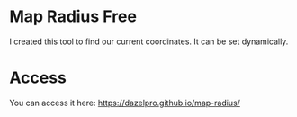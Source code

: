 # Map Radius Free
I created this tool to find our current coordinates. It can be set dynamically.
# Access
You can access it here: https://dazelpro.github.io/map-radius/

